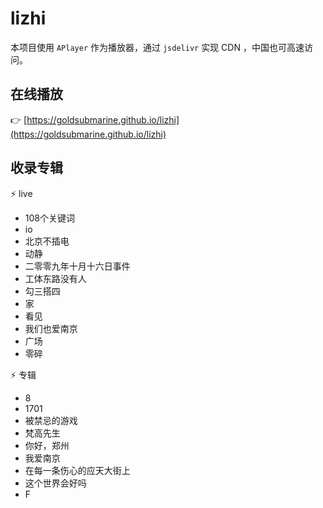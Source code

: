 # lizhi

本项目使用 `APlayer` 作为播放器，通过 `jsdelivr` 实现 CDN ，中国也可高速访问。

## 在线播放

:point_right: [https://goldsubmarine.github.io/lizhi](https://goldsubmarine.github.io/lizhi)

## 收录专辑

:zap: live

- 108个关键词
- io
- 北京不插电
- 动静
- 二零零九年十月十六日事件
- 工体东路没有人
- 勾三搭四
- 家
- 看见
- 我们也爱南京
- 广场
- 零碎

:zap: 专辑

- 8
- 1701
- 被禁忌的游戏
- 梵高先生
- 你好，郑州
- 我爱南京
- 在每一条伤心的应天大街上
- 这个世界会好吗
- F
